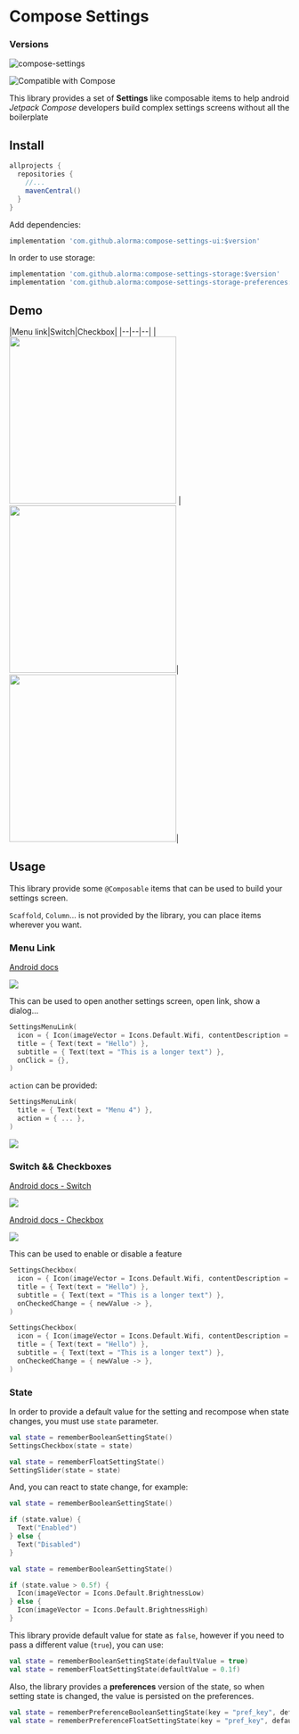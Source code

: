 # Compose Settings

### Versions

![compose-settings](https://img.shields.io/badge/ComposeSettings-0.6.0-brightgreen)

![Compatible with Compose](https://img.shields.io/badge/Compose-1.0.3-brightgreen)

This library provides a set of **Settings** like composable items to help android *Jetpack Compose*
developers build complex settings screens without all the boilerplate

## Install

```groovy
allprojects {
  repositories {
    //...
    mavenCentral()
  }
}
```

Add dependencies:

```groovy
implementation 'com.github.alorma:compose-settings-ui:$version'
```

In order to use storage:

```groovy
implementation 'com.github.alorma:compose-settings-storage:$version'
implementation 'com.github.alorma:compose-settings-storage-preferences:$version'
```

## Demo

|Menu link|Switch|Checkbox| |--|--|--| |<img width="300" src="docs/art/screenshot_links.jpeg" />
|<img width="300" src="docs/art/screenshot_switches.jpeg" />|<img width="300" src="docs/art/screenshot_checkboxes.jpeg" />|

## Usage

This library provide some `@Composable` items that can be used to build your settings screen.

`Scaffold`, `Column`... is not provided by the library, you can place items wherever you want.

### Menu Link

[Android docs](https://source.android.com/devices/tech/settings/settings-guidelines#menu_link)

![](docs/art/setting_menu.png)

This can be used to open another settings screen, open link, show a dialog...

```kotlin
SettingsMenuLink(
  icon = { Icon(imageVector = Icons.Default.Wifi, contentDescription = "Wifi") },
  title = { Text(text = "Hello") },
  subtitle = { Text(text = "This is a longer text") },
  onClick = {},
)
```

`action` can be provided:

```kotlin
SettingsMenuLink(
  title = { Text(text = "Menu 4") },
  action = { ... },
)
```

![](docs/art/setting_menu_action.png)

### Switch && Checkboxes

[Android docs - Switch](https://source.android.com/devices/tech/settings/settings-guidelines#switch)

![](docs/art/setting_switch.png)

[Android docs - Checkbox](https://source.android.com/devices/tech/settings/settings-guidelines#checkbox)

![](docs/art/setting_checkbox.png)

This can be used to enable or disable a feature

```kotlin
SettingsCheckbox(
  icon = { Icon(imageVector = Icons.Default.Wifi, contentDescription = "Wifi") },
  title = { Text(text = "Hello") },
  subtitle = { Text(text = "This is a longer text") },
  onCheckedChange = { newValue -> },
)
```

```kotlin
SettingsCheckbox(
  icon = { Icon(imageVector = Icons.Default.Wifi, contentDescription = "Wifi") },
  title = { Text(text = "Hello") },
  subtitle = { Text(text = "This is a longer text") },
  onCheckedChange = { newValue -> },
)
```

### State

In order to provide a default value for the setting and recompose when state changes, you must use `state` parameter.

```kotlin
val state = rememberBooleanSettingState()
SettingsCheckbox(state = state)

val state = rememberFloatSettingState()
SettingSlider(state = state)
```

And, you can react to state change, for example:

```kotlin
val state = rememberBooleanSettingState()

if (state.value) {
  Text("Enabled")
} else {
  Text("Disabled")
}

val state = rememberBooleanSettingState()

if (state.value > 0.5f) {
  Icon(imageVector = Icons.Default.BrightnessLow)
} else {
  Icon(imageVector = Icons.Default.BrightnessHigh)
}
```

This library provide default value for state as `false`, however if you need to pass a different value (`true`), you can use:

```kotlin
val state = rememberBooleanSettingState(defaultValue = true)
val state = rememberFloatSettingState(defaultValue = 0.1f)
```

Also, the library provides a **preferences** version of the state, so when setting state is changed, the value is persisted on the
preferences.

```kotlin
val state = rememberPreferenceBooleanSettingState(key = "pref_key", defaultValue = true)
val state = rememberPreferenceFloatSettingState(key = "pref_key", defaultValue = 0.1f)
```
